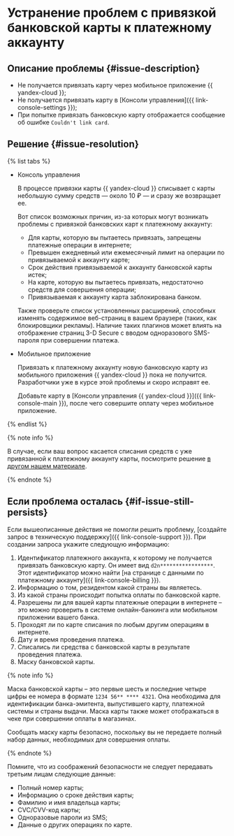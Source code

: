 # Устранение проблем с привязкой банковской карты к платежному аккаунту


## Описание проблемы {#issue-description}

* Не получается привязать карту через мобильное приложение {{ yandex-cloud }};
* Не получается привязать карту в [Консоли управления]({{ link-console-settings }});
* При попытке привязать банковскую карту отображается сообщение об ошибке `Couldn't link card`.

## Решение {#issue-resolution}

{% list tabs %}

- Консоль управления

    В процессе привязки карты {{ yandex-cloud }} списывает с карты небольшую сумму средств — около 10 ₽ — и сразу же возвращает ее.

    Вот список возможных причин, из-за которых могут возникать проблемы с привязкой банковских карт к платежному аккаунту:

    * Для карты, которую вы пытаетесь привязать, запрещены платежные операции в интернете;
    * Превышен ежедневный или ежемесячный лимит на операции по привязываемой к аккаунту карте;
    * Срок действия привязываемой к аккаунту банковской карты истек;
    * На карте, которую вы пытаетесь привязать, недостаточно средств для совершения операции;
    * Привязываемая к аккаунту карта заблокирована банком.

    Также проверьте список установленных расширений, способных изменять содержимое веб-страниц в вашем браузере (таких, как блокировщики рекламы). Наличие таких плагинов может влиять на отображение страниц 3-D Secure с вводом одноразового SMS-пароля при совершении платежа.

- Мобильное приложение

    Привязать к платежному аккаунту новую банковскую карту из мобильного приложения {{ yandex-cloud }} пока не получится. Разработчики уже в курсе этой проблемы и скоро исправят ее.

    Добавьте карту в [Консоли управления {{ yandex-cloud }}]({{ link-console-main }}), после чего совершите оплату через мобильное приложение.

{% endlist %}

{% note info %}

В случае, если ваш вопрос касается списания средств с уже привязанной к платежному аккаунту карты, посмотрите решение [в другом нашем материале](unable-to-charge-funds-from-linked-card.md).

{% endnote %}

## Если проблема осталась {#if-issue-still-persists}

Если вышеописанные действия не помогли решить проблему, [создайте запрос в техническую поддержку]({{ link-console-support }}). При создании запроса укажите следующую информацию:

1. Идентификатор платежного аккаунта, к которому не получается привязать банковскую карту. Он имеет вид `d2n*****************`. Этот идентификатор можно найти [на странице с данными по платежному аккаунту]({{ link-console-billing }}).
1. Информацию о том, резидентом какой страны вы являетесь.
1. Из какой страны происходит попытка оплаты по банковской карте.
1. Разрешены ли для вашей карты платежные операции в интернете – это можно проверить в системе онлайн-банкинга или мобильном приложении вашего банка.
1. Проходят ли по карте списания по любым другим операциям в интернете.
1. Дату и время проведения платежа.
1. Списались ли средства с банковской карты в результате проведения платежа.
1. Маску банковской карты.

{% note info %}

Маска банковской карты – это первые шесть и последние четыре цифры ее номера в формате `1234 56** **** 4321`. Она необходима для идентификации банка-эмитента, выпустившего карту, платежной системы и страны выдачи. Маска карты также может отображаться в чеке при совершении оплаты в магазинах.

Сообщать маску карты безопасно, поскольку вы не передаете полный набор данных, необходимых для совершения оплаты.

{% endnote %}

Помните, что из соображений безопасности не следует передавать третьим лицам следующие данные:

* Полный номер карты;
* Информацию о сроке действия карты;
* Фамилию и имя владельца карты;
* CVC/CVV-код карты;
* Одноразовые пароли из SMS;
* Данные о других операциях по карте.
